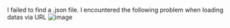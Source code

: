 I failed to find a .json file. 
I encountered the following problem when loading datas via URL
![image](https://github.com/newbie-sandy/datasci_1_loading/assets/143536852/c5748d00-d1cd-4c17-a407-5f9dfe9d0545)
